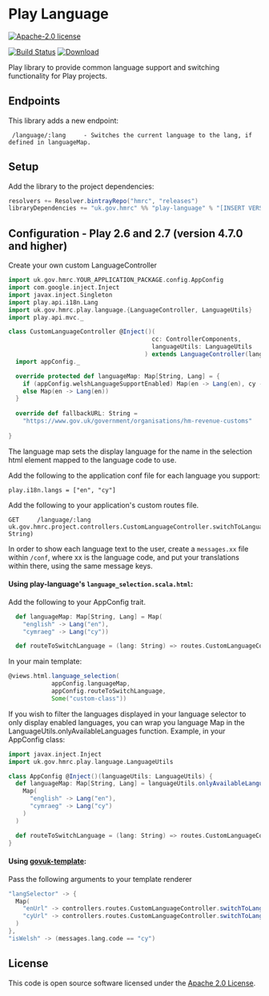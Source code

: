 # Play Language

[![Apache-2.0 license](http://img.shields.io/badge/license-Apache-brightgreen.svg)](http://www.apache.org/licenses/LICENSE-2.0.html)

[![Build Status](https://travis-ci.org/hmrc/play-language.svg)](https://travis-ci.org/hmrc/play-language) [![Download](https://api.bintray.com/packages/hmrc/releases/play-language/images/download.svg)](https://bintray.com/hmrc/releases/play-language/_latestVersion)

Play library to provide common language support and switching functionality for Play projects.

## Endpoints

This library adds a new endpoint:

```
 /language/:lang     - Switches the current language to the lang, if defined in languageMap.
```

## Setup

Add the library to the project dependencies:

``` scala
resolvers += Resolver.bintrayRepo("hmrc", "releases")
libraryDependencies += "uk.gov.hmrc" %% "play-language" % "[INSERT VERSION]"
```

## Configuration - Play 2.6 and 2.7 (version 4.7.0 and higher)

Create your own custom LanguageController

``` scala
import uk.gov.hmrc.YOUR_APPLICATION_PACKAGE.config.AppConfig
import com.google.inject.Inject
import javax.inject.Singleton
import play.api.i18n.Lang
import uk.gov.hmrc.play.language.{LanguageController, LanguageUtils}
import play.api.mvc._

class CustomLanguageController @Inject()(
                                        cc: ControllerComponents,
                                        languageUtils: LanguageUtils
                                      ) extends LanguageController(languageUtils, cc) {
  import appConfig._

  override protected def languageMap: Map[String, Lang] = {
    if (appConfig.welshLanguageSupportEnabled) Map(en -> Lang(en), cy -> Lang(cy))
    else Map(en -> Lang(en))
  }
  
  override def fallbackURL: String =
    "https://www.gov.uk/government/organisations/hm-revenue-customs"
                      
}
```

The language map sets the display language for the name in the selection html element mapped to the language code to use.

Add the following to the application conf file for each language you support:

```
play.i18n.langs = ["en", "cy"]
```

Add the following to your application's custom routes file.

```
GET     /language/:lang       uk.gov.hmrc.project.controllers.CustomLanguageController.switchToLanguage(lang: String)
```

In order to show each language text to the user, create a `messages.xx` file within `/conf`, where xx is the language code, and put your translations within there, using the same message keys.


#### Using play-language's `language_selection.scala.html`:
Add the following to your AppConfig trait.

``` scala
  def languageMap: Map[String, Lang] = Map(
    "english" -> Lang("en"),
    "cymraeg" -> Lang("cy"))

  def routeToSwitchLanguage = (lang: String) => routes.CustomLanguageController.switchToLanguage(lang)
```

In your main template:
``` scala
@views.html.language_selection(
            appConfig.languageMap,
            appConfig.routeToSwitchLanguage,
            Some("custom-class"))
```

If you wish to filter the languages displayed in your language selector to only display enabled languages, you can wrap you language Map in the LanguageUtils.onlyAvailableLanguages function.
Example, in your AppConfig class:

``` scala
import javax.inject.Inject
import uk.gov.hmrc.play.language.LanguageUtils

class AppConfig @Inject()(languageUtils: LanguageUtils) {
  def languageMap: Map[String, Lang] = languageUtils.onlyAvailableLanguages(
    Map(
      "english" -> Lang("en"),
      "cymraeg" -> Lang("cy")
    )
  )

  def routeToSwitchLanguage = (lang: String) => routes.CustomLanguageController.switchToLanguage(lang)
}

```

#### Using [govuk-template]("https://github.com/hmrc/govuk-template"):
Pass the following arguments to your template renderer
``` scala 
"langSelector" -> {
  Map(
    "enUrl" -> controllers.routes.CustomLanguageController.switchToLanguage("english"),
    "cyUrl" -> controllers.routes.CustomLanguageController.switchToLanguage("cymraeg")
  )
},
"isWelsh" -> (messages.lang.code == "cy")

```

## License ##
 
This code is open source software licensed under the [Apache 2.0 License]("http://www.apache.org/licenses/LICENSE-2.0.html").
